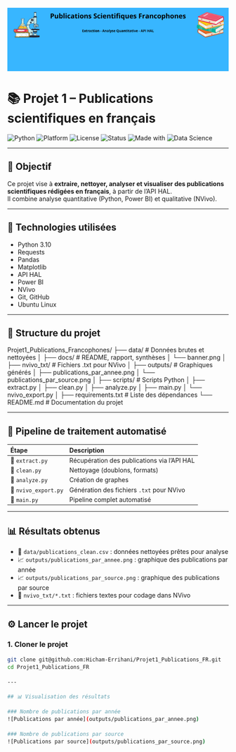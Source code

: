 <p align="center">
  <img src="docs/banner.png" alt="Bannière du projet" width="700"/>
</p>

# 📚 Projet 1 – Publications scientifiques en français

![Python](https://img.shields.io/badge/Python-3.10-blue.svg)
![Platform](https://img.shields.io/badge/Platform-Ubuntu%2022.04-success)
![License](https://img.shields.io/badge/License-Academic-lightgrey)
![Status](https://img.shields.io/badge/Status-Terminé-brightgreen)
![Made with](https://img.shields.io/badge/Made%20with-Python%20%26%20Love-ff69b4)
![Data Science](https://img.shields.io/badge/Field-Data%20Science-orange)

---

## 🎯 Objectif
Ce projet vise à **extraire, nettoyer, analyser et visualiser des publications scientifiques rédigées en français**, à partir de l’API HAL.  
Il combine analyse quantitative (Python, Power BI) et qualitative (NVivo).

---

## 🧰 Technologies utilisées
- Python 3.10
- Requests
- Pandas
- Matplotlib
- API HAL
- Power BI
- NVivo
- Git, GitHub
- Ubuntu Linux

---

## 📂 Structure du projet

Projet1_Publications_Francophones/
├── data/                   # Données brutes et nettoyées
│
├── docs/                   # README, rapport, synthèses
│   └── banner.png
│
├── nvivo_txt/              # Fichiers .txt pour NVivo
│
├── outputs/                # Graphiques générés
│   ├── publications_par_annee.png
│   └── publications_par_source.png
│
├── scripts/                # Scripts Python
│   ├── extract.py
│   ├── clean.py
│   ├── analyze.py
│   ├── main.py
│   └── nvivo_export.py
│
├── requirements.txt        # Liste des dépendances
└── README.md                # Documentation du projet

---

## 🧪 Pipeline de traitement automatisé

| Étape | Description |
|:-----|:-------------|
| 🔹 `extract.py` | Récupération des publications via l’API HAL |
| 🔹 `clean.py` | Nettoyage (doublons, formats) |
| 🔹 `analyze.py` | Création de graphes |
| 🔹 `nvivo_export.py` | Génération des fichiers `.txt` pour NVivo |
| 🔹 `main.py` | Pipeline complet automatisé |

---

## 📊 Résultats obtenus

- 📄 `data/publications_clean.csv` : données nettoyées prêtes pour analyse
- 📈 `outputs/publications_par_annee.png` : graphique des publications par année
- 📈 `outputs/publications_par_source.png` : graphique des publications par source
- 🧠 `nvivo_txt/*.txt` : fichiers textes pour codage dans NVivo

---

## ⚙️ Lancer le projet

### 1. Cloner le projet
```bash
git clone git@github.com:Hicham-Errihani/Projet1_Publications_FR.git
cd Projet1_Publications_FR

---

## 📊 Visualisation des résultats

### Nombre de publications par année
![Publications par année](outputs/publications_par_annee.png)

### Nombre de publications par source
![Publications par source](outputs/publications_par_source.png)

